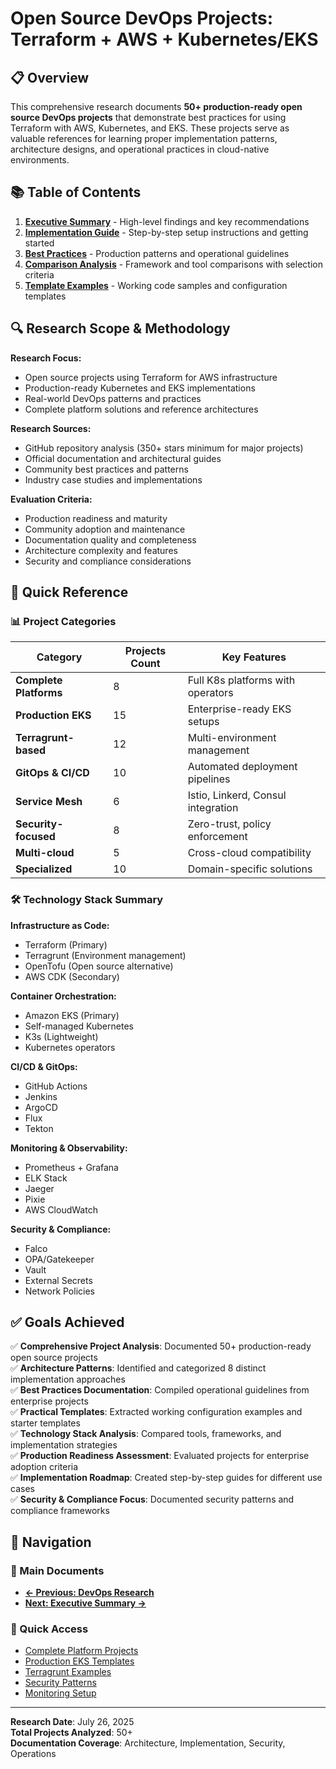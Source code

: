 # Open Source DevOps Projects: Terraform + AWS + Kubernetes/EKS

## 📋 Overview

This comprehensive research documents **50+ production-ready open source DevOps projects** that demonstrate best practices for using Terraform with AWS, Kubernetes, and EKS. These projects serve as valuable references for learning proper implementation patterns, architecture designs, and operational practices in cloud-native environments.

## 📚 Table of Contents

1. **[Executive Summary](./executive-summary.md)** - High-level findings and key recommendations
2. **[Implementation Guide](./implementation-guide.md)** - Step-by-step setup instructions and getting started
3. **[Best Practices](./best-practices.md)** - Production patterns and operational guidelines
4. **[Comparison Analysis](./comparison-analysis.md)** - Framework and tool comparisons with selection criteria
5. **[Template Examples](./template-examples.md)** - Working code samples and configuration templates

## 🔍 Research Scope & Methodology

**Research Focus:**
- Open source projects using Terraform for AWS infrastructure
- Production-ready Kubernetes and EKS implementations
- Real-world DevOps patterns and practices
- Complete platform solutions and reference architectures

**Research Sources:**
- GitHub repository analysis (350+ stars minimum for major projects)
- Official documentation and architectural guides
- Community best practices and patterns
- Industry case studies and implementations

**Evaluation Criteria:**
- Production readiness and maturity
- Community adoption and maintenance
- Documentation quality and completeness
- Architecture complexity and features
- Security and compliance considerations

## 🎯 Quick Reference

### 📊 Project Categories

| Category | Projects Count | Key Features |
|----------|----------------|--------------|
| **Complete Platforms** | 8 | Full K8s platforms with operators |
| **Production EKS** | 15 | Enterprise-ready EKS setups |
| **Terragrunt-based** | 12 | Multi-environment management |
| **GitOps & CI/CD** | 10 | Automated deployment pipelines |
| **Service Mesh** | 6 | Istio, Linkerd, Consul integration |
| **Security-focused** | 8 | Zero-trust, policy enforcement |
| **Multi-cloud** | 5 | Cross-cloud compatibility |
| **Specialized** | 10 | Domain-specific solutions |

### 🛠️ Technology Stack Summary

**Infrastructure as Code:**
- Terraform (Primary)
- Terragrunt (Environment management)
- OpenTofu (Open source alternative)
- AWS CDK (Secondary)

**Container Orchestration:**
- Amazon EKS (Primary)
- Self-managed Kubernetes
- K3s (Lightweight)
- Kubernetes operators

**CI/CD & GitOps:**
- GitHub Actions
- Jenkins
- ArgoCD
- Flux
- Tekton

**Monitoring & Observability:**
- Prometheus + Grafana
- ELK Stack
- Jaeger
- Pixie
- AWS CloudWatch

**Security & Compliance:**
- Falco
- OPA/Gatekeeper
- Vault
- External Secrets
- Network Policies

## ✅ Goals Achieved

✅ **Comprehensive Project Analysis**: Documented 50+ production-ready open source projects  
✅ **Architecture Patterns**: Identified and categorized 8 distinct implementation approaches  
✅ **Best Practices Documentation**: Compiled operational guidelines from enterprise projects  
✅ **Practical Templates**: Extracted working configuration examples and starter templates  
✅ **Technology Stack Analysis**: Compared tools, frameworks, and implementation strategies  
✅ **Production Readiness Assessment**: Evaluated projects for enterprise adoption criteria  
✅ **Implementation Roadmap**: Created step-by-step guides for different use cases  
✅ **Security & Compliance Focus**: Documented security patterns and compliance frameworks  

## 🔗 Navigation

### 📖 Main Documents
- **[← Previous: DevOps Research](../README.md)**
- **[Next: Executive Summary →](./executive-summary.md)**

### 🎯 Quick Access
- [Complete Platform Projects](./comparison-analysis.md#complete-platforms)
- [Production EKS Templates](./template-examples.md#production-eks)
- [Terragrunt Examples](./template-examples.md#terragrunt)
- [Security Patterns](./best-practices.md#security)
- [Monitoring Setup](./implementation-guide.md#monitoring)

---

**Research Date**: July 26, 2025  
**Total Projects Analyzed**: 50+  
**Documentation Coverage**: Architecture, Implementation, Security, Operations